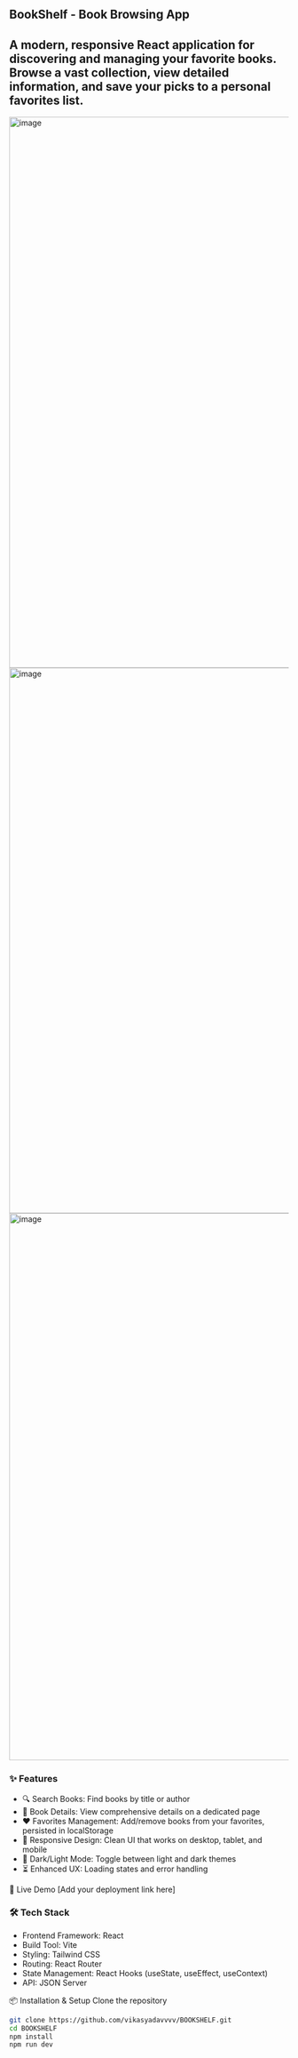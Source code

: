 ## BookShelf - Book Browsing App
## A modern, responsive React application for discovering and managing your favorite books. Browse a vast collection, view detailed information, and save your picks to a personal favorites list.

<img width="1841" height="992" alt="image" src="https://github.com/user-attachments/assets/5b5f8a82-be30-4211-900a-71d3bec2613e" />
<img width="552" height="982" alt="image" src="https://github.com/user-attachments/assets/a98e8816-e509-4366-acb3-8447cf2c0dec" />
<img width="1877" height="985" alt="image" src="https://github.com/user-attachments/assets/80a5aaef-b8f4-4126-9f51-5a49949be3ad" />

### ✨ Features
- 🔍 Search Books: Find books by title or author
- 📖 Book Details: View comprehensive details on a dedicated page
- ❤️ Favorites Management: Add/remove books from your favorites, persisted in localStorage
- 🎨 Responsive Design: Clean UI that works on desktop, tablet, and mobile
- 🌙 Dark/Light Mode: Toggle between light and dark themes
- ⏳ Enhanced UX: Loading states and error handling

🚀 Live Demo
[Add your deployment link here]

### 🛠️ Tech Stack
- Frontend Framework: React
- Build Tool: Vite
- Styling: Tailwind CSS
- Routing: React Router
- State Management: React Hooks (useState, useEffect, useContext)
- API: JSON Server

📦 Installation & Setup
Clone the repository
``` bash
git clone https://github.com/vikasyadavvvv/BOOKSHELF.git
cd BOOKSHELF
npm install
npm run dev
```
